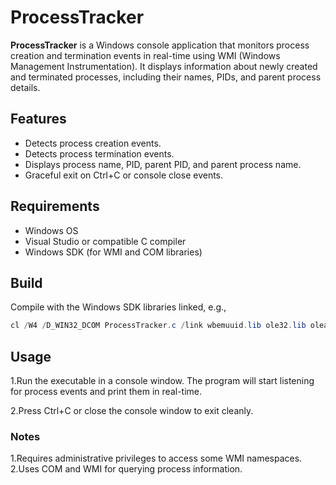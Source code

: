 # ProcessTracker

**ProcessTracker** is a Windows console application that monitors process creation and termination events in real-time using WMI (Windows Management Instrumentation). It displays information about newly created and terminated processes, including their names, PIDs, and parent process details.

## Features

- Detects process creation events.
- Detects process termination events.
- Displays process name, PID, parent PID, and parent process name.
- Graceful exit on Ctrl+C or console close events.

## Requirements

- Windows OS
- Visual Studio or compatible C compiler
- Windows SDK (for WMI and COM libraries)

## Build

Compile with the Windows SDK libraries linked, e.g.,

```powershell
cl /W4 /D_WIN32_DCOM ProcessTracker.c /link wbemuuid.lib ole32.lib oleaut32.lib
```

## Usage

1.Run the executable in a console window. The program will start listening for process events and print them in real-time.

2.Press Ctrl+C or close the console window to exit cleanly.

### Notes

1.Requires administrative privileges to access some WMI namespaces.
2.Uses COM and WMI for querying process information.
